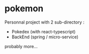 # pokemon

Personnal project with 2 sub-directory :

- Pokedex (with react-typescript)
- BackEnd (spring / micro-service)

probably more...
